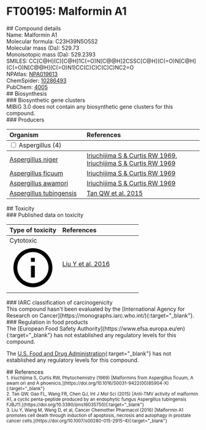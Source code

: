 
# FT00195: Malformin A1
<div class="molecule_image" style="float:left">
<img data-smiles= CC[C@H](C)[C@@H]1NC(=O)[C@@H](CC(C)C)NC(=O)[C@H](C(C)C)NC(=O)[C@H]2CSSC[C@@H](NC1=O)C(=O)N2 data-smiles-options="{ 'width': 350, 'height': 350 }" />
</div>
## Compound details
<div style="overflow:hidden">
Name: Malformin A1<br>
Molecular formula: C23H39N5O5S2<br>
Molecular mass (Da): 529.73<br>
Monoisotopic mass (Da): 529.2393<br>
<div class="break_all">
SMILES: CC[C@H](C)[C@H]1C(=O)N[C@@H]2CSSC[C@H](C(=O)N[C@H](C(=O)N[C@@H](C(=O)N1)CC(C)C)C(C)C)NC2=O<br>
</div>
        NPAtlas: <a href=https://www.npatlas.org/explore/compounds/NPA019613 target="_blank">NPA019613</a><br>
        ChemSpider: <a href=https://www.chemspider.com/Chemical-Structure.10286493.html target="_blank">10286493</a><br>
        PubChem: <a href=https://pubchem.ncbi.nlm.nih.gov/compound/4005 target="_blank">4005</a><br>
</div>

<div markdown="block" class="section">
## Biosynthesis
<div markdown="block" class="subsection">
### Biosynthetic gene clusters
<div markdown="block" class="indented_block">
MIBiG 3.0 does not contain any biosynthetic gene clusters for this compound.
</div>
</div>

<div markdown="block" class="subsection">
### Producers
<table>
<thead>
<tr>
<th style="text-align: left;" role="columnheader" width="40%" data-sort-default>Organism</th>
<th style="text-align: left;" role="columnheader" width="60%">References</th>
</tr>
</thead>
        <tbody class="header">
        <tr>
        <td style="text-align: left;" colspan="2">
        <input type="checkbox" data-toggle="toggle" id=Aspergillus>
        <label for=Aspergillus>Aspergillus (4)</label>
        </td>
        </tr>
        </tbody>
        <tbody class="hide">
                <tr>
                <td style="text-align: left;"><a href="https://www.ncbi.nlm.nih.gov/Taxonomy/Browser/wwwtax.cgi?mode=Info&id=5061" target="_blank">Aspergillus niger</a></td>
                <td style="text-align: left;"><a href="#REF00384">Iriuchijima S &amp; Curtis RW 1969</a>, <a href="#REF00384">Iriuchijima S &amp; Curtis RW 1969</a></td>
                </tr>
                <tr>
                <td style="text-align: left;"><a href="https://www.ncbi.nlm.nih.gov/Taxonomy/Browser/wwwtax.cgi?mode=Info&id=5058" target="_blank">Aspergillus ficuum</a></td>
                <td style="text-align: left;"><a href="#REF00384">Iriuchijima S &amp; Curtis RW 1969</a></td>
                </tr>
                <tr>
                <td style="text-align: left;"><a href="https://www.ncbi.nlm.nih.gov/Taxonomy/Browser/wwwtax.cgi?mode=Info&id=105351" target="_blank">Aspergillus awamori</a></td>
                <td style="text-align: left;"><a href="#REF00384">Iriuchijima S &amp; Curtis RW 1969</a></td>
                </tr>
                <tr>
                <td style="text-align: left;"><a href="https://www.ncbi.nlm.nih.gov/Taxonomy/Browser/wwwtax.cgi?mode=Info&id=5068" target="_blank">Aspergillus tubingensis</a></td>
                <td style="text-align: left;"><a href="#REF00528">Tan QW et al. 2015</a></td>
                </tr>
        </tbody>
</table>
</div>
</div>

<div markdown="block" class="section">
## Toxicity
<div markdown="block" class="subsection">
### Published data on toxicity
<table>
<thead>
<tr>
<th style="text-align: left;" role="columnheader" width="40%" data-sort-default>Type of toxicity</th>
<th style="text-align: left;" role="columnheader" width="60%">References</th>
</tr>
</thead>
<tbody>
<tr>
<td style="text-align: left;">Cytotoxic <span class="twemoji" title="Toxic to cells"><svg xmlns="http://www.w3.org/2000/svg" viewBox="0 0 24 24"><path d="M11 9h2V7h-2m1 13c-4.41 0-8-3.59-8-8s3.59-8 8-8 8 3.59 8 8-3.59 8-8 8m0-18A10 10 0 0 0 2 12a10 10 0 0 0 10 10 10 10 0 0 0 10-10A10 10 0 0 0 12 2m-1 15h2v-6h-2v6Z"></path></svg></span></td>
<td style="text-align: left;"><a href="#REF00383">Liu Y et al. 2016</a></td>
</tr>
</tbody>
</table>
</div>

<div markdown="block" class="subsection">
### IARC classification of carcinogenicity
<div markdown="block" class="indented_block">
This compound hasn't been evaluated by the [International Agency for Research on Cancer](https://monographs.iarc.who.int/){:target="_blank"}.<br>
</div>
</div>

<div markdown="block" class="subsection">
### Regulation in food products
<div markdown="block" class="indented_block">
The [European Food Safety Authority](https://www.efsa.europa.eu/en){:target="_blank"} has not established any regulatory levels for this compound. <br>

The [U.S. Food and Drug Administration](https://www.fda.gov/){:target="_blank"} has not established any regulatory levels for this compound. <br>

</div>
</div>

</div>

<div markdown="block" class="section">
## References
<div markdown="block" style="font-size: smaller;">
<span id=REF00384>
1. Iriuchijima S, Curtis RW, Phytochemistry (1969) [Malformins from Aspergillus ficuum, A awam ori and A phoenicis.](https://doi.org/10.1016/S0031-9422(00)85904-X){:target="_blank"}<br>
</span>

<span id=REF00528>
2. Tan QW, Gao FL, Wang FR, Chen QJ, Int J Mol Sci (2015) [Anti-TMV activity of malformin A1, a cyclic penta-peptide produced by an endophytic fungus Aspergillus tubingensis FJBJ11.](https://doi.org/10.3390/ijms16035750){:target="_blank"}<br>
</span>

<span id=REF00383>
3. Liu Y, Wang M, Wang D, et al, Cancer Chemother Pharmacol (2016) [Malformin A1 promotes cell death through induction of apoptosis, necrosis and autophagy in prostate cancer cells.](https://doi.org/10.1007/s00280-015-2915-4){:target="_blank"}<br>
</span>

</div>
</div>

<script type="text/javascript" src="https://unpkg.com/smiles-drawer@2.0.1/dist/smiles-drawer.min.js"></script>
<script>
    SmiDrawer.apply();
</script>